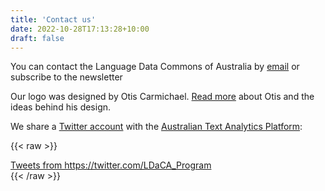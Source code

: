 ```yaml
---
title: 'Contact us'
date: 2022-10-28T17:13:28+10:00
draft: false
---
```


You can contact the Language Data Commons of Australia by [email](mailto:info@ldaca.edu.au) or subscribe to the newsletter

Our logo was designed by Otis Carmichael. [Read more](/designer) about Otis and the ideas behind his design.

We share a [Twitter account](https://twitter.com/LDaCA_Program) with the [Australian Text Analytics Platform](https://www.atap.edu.au):<br>


{{< raw >}}
<div class="twitter"> 
    <a class="twitter-timeline"
        href="https://twitter.com/LDaCA_Program"
        data-height="1000"
        data-width="600"
        data-chrome="nofooter noborders">
        Tweets from https://twitter.com/LDaCA_Program
    </a>
</div>
{{< /raw >}}